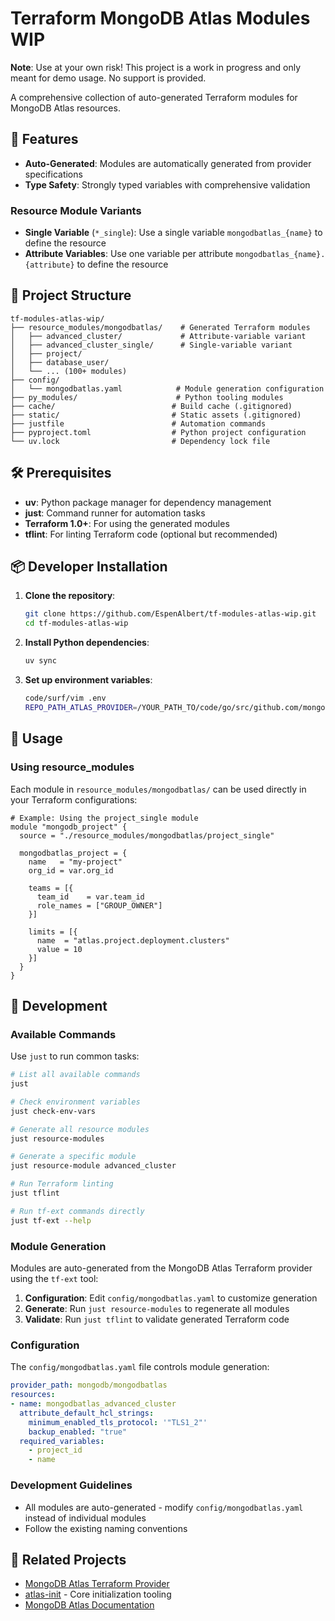 # Terraform MongoDB Atlas Modules WIP

**Note**: Use at your own risk! This project is a work in progress and only meant for demo usage. No support is provided.

A comprehensive collection of auto-generated Terraform modules for MongoDB Atlas resources.

## 🚀 Features

- **Auto-Generated**: Modules are automatically generated from provider specifications
- **Type Safety**: Strongly typed variables with comprehensive validation

### Resource Module Variants

- **Single Variable** (`*_single`): Use a single variable `mongodbatlas_{name}` to define the resource
- **Attribute Variables**: Use one variable per attribute `mongodbatlas_{name}.{attribute}` to define the resource

## 📁 Project Structure

```
tf-modules-atlas-wip/
├── resource_modules/mongodbatlas/    # Generated Terraform modules
│   ├── advanced_cluster/             # Attribute-variable variant
│   ├── advanced_cluster_single/      # Single-variable variant
│   ├── project/
│   ├── database_user/
│   └── ... (100+ modules)
├── config/
│   └── mongodbatlas.yaml            # Module generation configuration
├── py_modules/                      # Python tooling modules
├── cache/                          # Build cache (.gitignored)
├── static/                         # Static assets (.gitignored)
├── justfile                        # Automation commands
├── pyproject.toml                  # Python project configuration
└── uv.lock                         # Dependency lock file
```

## 🛠️ Prerequisites

- **uv**: Python package manager for dependency management
- **just**: Command runner for automation tasks
- **Terraform 1.0+**: For using the generated modules
- **tflint**: For linting Terraform code (optional but recommended)

## 📦 Developer Installation

1. **Clone the repository**:
   ```bash
   git clone https://github.com/EspenAlbert/tf-modules-atlas-wip.git
   cd tf-modules-atlas-wip
   ```

2. **Install Python dependencies**:
   ```bash
   uv sync
   ```

3. **Set up environment variables**:
   ```bash
   code/surf/vim .env
   REPO_PATH_ATLAS_PROVIDER=/YOUR_PATH_TO/code/go/src/github.com/mongodb/terraform-provider-mongodbatlas
   ```

## 🔧 Usage

### Using resource_modules

Each module in `resource_modules/mongodbatlas/` can be used directly in your Terraform configurations:

```hcl
# Example: Using the project_single module
module "mongodb_project" {
  source = "./resource_modules/mongodbatlas/project_single"
  
  mongodbatlas_project = {
    name   = "my-project"
    org_id = var.org_id
    
    teams = [{
      team_id    = var.team_id
      role_names = ["GROUP_OWNER"]
    }]
    
    limits = [{
      name  = "atlas.project.deployment.clusters"
      value = 10
    }]
  }
}
```

## 🔨 Development

### Available Commands

Use `just` to run common tasks:

```bash
# List all available commands
just

# Check environment variables
just check-env-vars

# Generate all resource modules
just resource-modules

# Generate a specific module
just resource-module advanced_cluster

# Run Terraform linting
just tflint

# Run tf-ext commands directly
just tf-ext --help
```

### Module Generation

Modules are auto-generated from the MongoDB Atlas Terraform provider using the `tf-ext` tool:

1. **Configuration**: Edit `config/mongodbatlas.yaml` to customize generation
2. **Generate**: Run `just resource-modules` to regenerate all modules
3. **Validate**: Run `just tflint` to validate generated Terraform code

### Configuration

The `config/mongodbatlas.yaml` file controls module generation:

```yaml
provider_path: mongodb/mongodbatlas
resources:
- name: mongodbatlas_advanced_cluster
  attribute_default_hcl_strings:
    minimum_enabled_tls_protocol: '"TLS1_2"'
    backup_enabled: "true"
  required_variables:
    - project_id
    - name
```

### Development Guidelines

- All modules are auto-generated - modify `config/mongodbatlas.yaml` instead of individual modules
- Follow the existing naming conventions

## 🔗 Related Projects

- [MongoDB Atlas Terraform Provider](https://registry.terraform.io/providers/mongodb/mongodbatlas/latest)
- [atlas-init](../atlas-init) - Core initialization tooling
- [MongoDB Atlas Documentation](https://docs.atlas.mongodb.com/)
